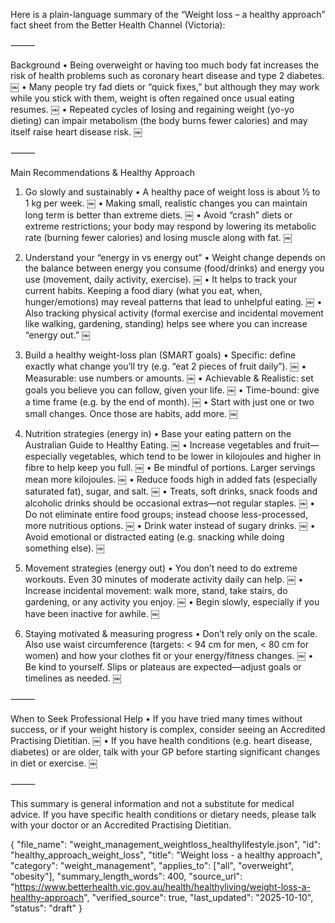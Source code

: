 Here is a plain-language summary of the “Weight loss – a healthy approach” fact sheet from the Better Health Channel (Victoria):

⸻

Background
	•	Being overweight or having too much body fat increases the risk of health problems such as coronary heart disease and type 2 diabetes.  ￼
	•	Many people try fad diets or “quick fixes,” but although they may work while you stick with them, weight is often regained once usual eating resumes.  ￼
	•	Repeated cycles of losing and regaining weight (yo-yo dieting) can impair metabolism (the body burns fewer calories) and may itself raise heart disease risk.  ￼

⸻

Main Recommendations & Healthy Approach

1. Go slowly and sustainably
	•	A healthy pace of weight loss is about ½ to 1 kg per week.  ￼
	•	Making small, realistic changes you can maintain long term is better than extreme diets.  ￼
	•	Avoid “crash” diets or extreme restrictions; your body may respond by lowering its metabolic rate (burning fewer calories) and losing muscle along with fat.  ￼

2. Understand your “energy in vs energy out”
	•	Weight change depends on the balance between energy you consume (food/drinks) and energy you use (movement, daily activity, exercise).  ￼
	•	It helps to track your current habits. Keeping a food diary (what you eat, when, hunger/emotions) may reveal patterns that lead to unhelpful eating.  ￼
	•	Also tracking physical activity (formal exercise and incidental movement like walking, gardening, standing) helps see where you can increase “energy out.”  ￼

3. Build a healthy weight-loss plan (SMART goals)
	•	Specific: define exactly what change you’ll try (e.g. “eat 2 pieces of fruit daily”).  ￼
	•	Measurable: use numbers or amounts.  ￼
	•	Achievable & Realistic: set goals you believe you can follow, given your life.  ￼
	•	Time-bound: give a time frame (e.g. by the end of month).  ￼
	•	Start with just one or two small changes. Once those are habits, add more.  ￼

4. Nutrition strategies (energy in)
	•	Base your eating pattern on the Australian Guide to Healthy Eating.  ￼
	•	Increase vegetables and fruit—especially vegetables, which tend to be lower in kilojoules and higher in fibre to help keep you full.  ￼
	•	Be mindful of portions. Larger servings mean more kilojoules.  ￼
	•	Reduce foods high in added fats (especially saturated fat), sugar, and salt.  ￼
	•	Treats, soft drinks, snack foods and alcoholic drinks should be occasional extras—not regular staples.  ￼
	•	Do not eliminate entire food groups; instead choose less-processed, more nutritious options.  ￼
	•	Drink water instead of sugary drinks.  ￼
	•	Avoid emotional or distracted eating (e.g. snacking while doing something else).  ￼

5. Movement strategies (energy out)
	•	You don’t need to do extreme workouts. Even 30 minutes of moderate activity daily can help.  ￼
	•	Increase incidental movement: walk more, stand, take stairs, do gardening, or any activity you enjoy.  ￼
	•	Begin slowly, especially if you have been inactive for awhile.  ￼

6. Staying motivated & measuring progress
	•	Don’t rely only on the scale. Also use waist circumference (targets: < 94 cm for men, < 80 cm for women) and how your clothes fit or your energy/fitness changes.  ￼
	•	Be kind to yourself. Slips or plateaus are expected—adjust goals or timelines as needed.  ￼

⸻

When to Seek Professional Help
	•	If you have tried many times without success, or if your weight history is complex, consider seeing an Accredited Practising Dietitian.  ￼
	•	If you have health conditions (e.g. heart disease, diabetes) or are older, talk with your GP before starting significant changes in diet or exercise.  ￼

⸻

This summary is general information and not a substitute for medical advice. If you have specific health conditions or dietary needs, please talk with your doctor or an Accredited Practising Dietitian.

{
  "file_name": "weight_management_weightloss_healthylifestyle.json",
  "id": "healthy_approach_weight_loss",
  "title": "Weight loss - a healthy approach",
  "category": "weight_management",
  "applies_to": ["all", "overweight", "obesity"],
  "summary_length_words": 400,
  "source_url": "https://www.betterhealth.vic.gov.au/health/healthyliving/weight-loss-a-healthy-approach",
  "verified_source": true,
  "last_updated": "2025-10-10",
  "status": "draft"
}